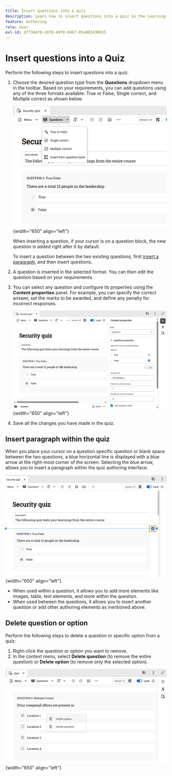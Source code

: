 ```yaml
---
title: Insert questions into a quiz
description: Learn how to insert questions into a quiz in the Learning and Training content,
feature: Authoring
role: User
exl-id: dff38476-c078-4970-b967-05a902430015
---
```

# Insert questions into a Quiz 

Perform the following steps to insert questions into a quiz: 

1. Choose the desired question type from the **Questions** dropdown menu in the toolbar. Based on your requirements, you can add questions using any of the three formats available: True or False, Single correct, and Multiple correct as shown below. 

    ![](assets/question-types.png){width="650" align="left"}

    When inserting a question, if your cursor is on a question block, the new question is added right after it by dafault.
    
    To insert a question between the two existing questions, first [insert a paragraph](#insert-paragraph-within-the-quiz), and then insert questions. 
   
1. A question is inserted in the selected format. You can then edit the question based on your requirements.    
    
1. You can select any question and configure its properties using the **Content properties** panel. For example, you can specify the correct answer, set the marks to be awarded, and define any penalty for incorrect responses.   

    ![](assets/question-properties.png){width="650" align="left"}

1. Save all the changes you have made in the quiz.

## Insert paragraph within the quiz

When you place your cursor on a question specific question or blank space between the two questions, a blue horizontal line is displayed with a blue arrow at the right-most corner of the screen. Selecting the blue arrow, allows you to insert a paragraph within the quiz authoring interface. 

 ![](assets/insert-paragraph-here-arrow.png){width="650" align="left"} 

 - When used within a question, it allows you to add more elements like images, table, text elements, and more within the question.
 - When used between the questions, it allows you to insert another question or add other authoring elements as mentioned above.

 ## Delete question or option

 Perform the following steps to delete a question or specific option from a quiz:

 1. Right-click the question or option you want to remove.
 1. In the context menu, select **Delete question** (to remove the entire question) or **Delete option** (to remove only the selected option).

![](assets/delete-options-lc.png){width="650" align="left"} 